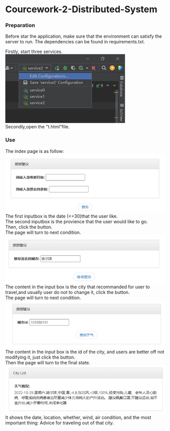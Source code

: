 # Courcework-2-Distributed-System <br/>
### Preparation
Before star the application, make sure that the environment can satisfy the server to run. The dependencies can be found in requirements.txt.<br />

Firstly, start three services.<br />
![](resources\p1.png)<br />
Secondly,open the "t.html"file.<br />

### Use
The index page is as follow:<br />
![](resources\p2.png)<br />
The first inputbox is the date (<=30)that the user like.<br />
The second inputbox is the provience that the user would like to go.<br />
Then, click the button.<br />
The page will turn to next condition.<br />
![](resources\p3.png)<br />
The content in the input box is the city that recommanded for user to travel,and usually user do not to change it, click the button.<br />
The page will turn to next condition.<br />
![](resources\p4.png)<br />
The content in the input box is the id of the city, and users are better off not modifying it, just click the button.<br />
Then the page will turn to the final state.<br />
![](resources\p5.png)<br />
It shows the date, location, whether, wind, air condition, and the most important thing: Advice for traveling out of that city.<br />
